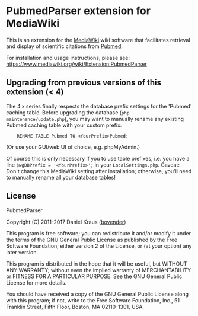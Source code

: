 PubmedParser extension for MediaWiki
====================================

This is an extension for the [MediaWiki](https://www.mediawiki.org) wiki 
software that facilitates retrieval and display of scientific citations 
from [Pubmed](https://pubmed.gov).

For installation and usage instructions, please see: 
<https://www.mediawiki.org/wiki/Extension:PubmedParser>


## Upgrading from previous versions of this extension (< 4)

The 4.x series finally respects the database prefix settings for the 'Pubmed' 
caching table. Before upgrading the database (`php maintenance/update.php`), 
you may want to manually rename any existing Pubmed caching table with your 
custom prefix:

        RENAME TABLE Pubmed TO <YourPrefix>Pubmed;

(Or use your GUI/web UI of choice, e.g. phpMyAdmin.)

Of course this is only necessary if you to use table prefixes, i.e. you have a 
line `$wgDBPrefix = '<YourPrefix>';` in your `LocalSettings.php`. Caveat: Don't 
change this MediaWiki setting after installation; otherwise, you'll need to 
manually rename all your database tables!


## License

PubmedParser

Copyright (C) 2011-2017 Daniel Kraus ([bovender](https://www.bovender.de))

This program is free software; you can redistribute it and/or
modify it under the terms of the GNU General Public License
as published by the Free Software Foundation; either version 2
of the License, or (at your option) any later version.

This program is distributed in the hope that it will be useful,
but WITHOUT ANY WARRANTY; without even the implied warranty of
MERCHANTABILITY or FITNESS FOR A PARTICULAR PURPOSE.  See the
GNU General Public License for more details.

You should have received a copy of the GNU General Public License
along with this program; if not, write to the Free Software
Foundation, Inc., 51 Franklin Street, Fifth Floor, Boston, MA  02110-1301, USA.
